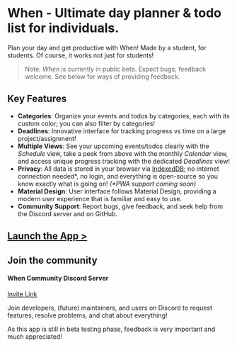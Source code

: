 # When - Ultimate day planner & todo list for individuals.

Plan your day and get productive with When! Made by a student, for students. Of course, it works not just for students!

> Note: *When* is currently in public beta. Expect bugs; feedback welcome. See below for ways of providing feedback.

## Key Features

- **Categories**: Organize your events and todos by categories, each with its custom color; you can also filter by categories!
- **Deadlines**: Innovative interface for tracking progress vs time on a large project/assignment!
- **Multiple Views**: See your upcoming events/todos clearly with the *Schedule* view, take a peek from above with the monthly *Calendar* view, and access unique progress tracking with the dedicated *Deadlines* view!
- **Privacy**: All data is stored in your browser via [IndexedDB](https://developer.mozilla.org/en-US/docs/Web/API/IndexedDB_API); no internet connection needed*, no login, and everything is open-source so you know exactly what is going on!
_(*PWA support coming soon)_
- **Material Design**: User interface follows Material Design, providing a modern user experience that is familiar and easy to use.
- **Community Support**: Report bugs, give feedback, and seek help from the Discord server and on GitHub.

## [Launch the App >](https://legendword.com/when)

## Join the community

#### When Community Discord Server

[Invite Link](https://discord.gg/qGFMQh2dH4)

Join developers, (future) maintainers, and users on Discord to request features, resolve problems, and chat about everything!

As this app is still in beta testing phase, feedback is very important and much appreciated!
